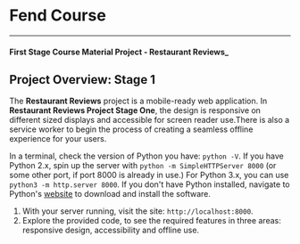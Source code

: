 # Fend Course
---
#### First Stage Course Material Project - Restaurant Reviews_

## Project Overview: Stage 1

The **Restaurant Reviews** project is a mobile-ready web application. In **Restaurant Reviews Project Stage One**, the design is responsive on different sized displays and accessible for screen reader use.There is also a service worker to begin the process of creating a seamless offline experience for your users.

In a terminal, check the version of Python you have: `python -V`. If you have Python 2.x, spin up the server with `python -m SimpleHTTPServer 8000` (or some other port, if port 8000 is already in use.) For Python 3.x, you can use `python3 -m http.server 8000`. If you don't have Python installed, navigate to Python's [website](https://www.python.org/) to download and install the software.

1. With your server running, visit the site: `http://localhost:8000`.
2. Explore the provided code, to see the required features in three areas: responsive design, accessibility and offline use.
